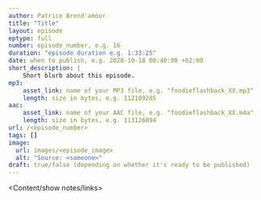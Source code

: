 ```yaml
---
author: Patrice Brend'amour
title: "Title"
layout: episode
eptype: full
number: episode_number, e.g. 16
duration: "episode duration e.g. 1:33:25"
date: when to publish, e.g. 2020-10-18 00:40:00 +02:00
short_description: |
    Short blurb about this episode.
mp3:
    asset_link: name of your MP3 file, e.g. "foodieflashback_XX.mp3"
    length: size in bytes, e.g. 112109285
aac:
    asset_link: name of your AAC file, e.g. "foodieflashback_XX.m4a"
    length: size in bytes, e.g. 113126094
url: /<episode_number>
tags: []
image:
  url: images/<episode_image>
  alt: "Source: <someone>"
draft: true/false (depending on whether it's ready to be published)
---
```


<Content/show notes/links>
